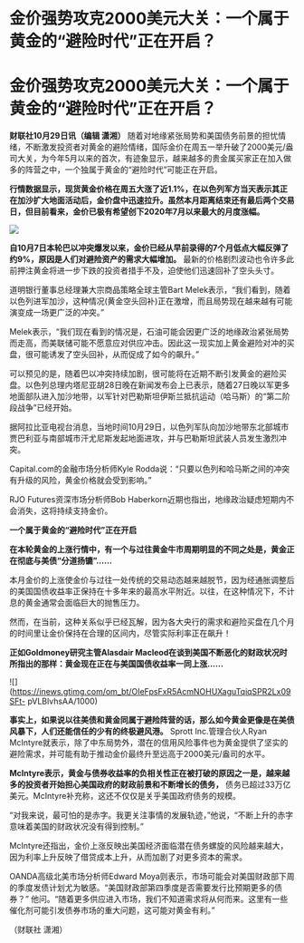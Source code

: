# 金价强势攻克2000美元大关：一个属于黄金的“避险时代”正在开启？

# 金价强势攻克2000美元大关：一个属于黄金的“避险时代”正在开启？

**财联社10月29日讯（编辑 潇湘）**
随着对地缘紧张局势和美国债务前景的担忧情绪，不断激发投资者对黄金的避险情绪，国际金价在周五一举升破了2000美元/盎司大关，为今年5月以来的首次，有迹象显示，越来越多的贵金属买家正在加入做多的阵营之中，一个独属于黄金的“避险时代”可能正在开启。

**行情数据显示，现货黄金价格在周五大涨了近1.1%，在以色列军方当天表示其正在加沙扩大地面活动后，金价盘中迅速拉升。虽然本月距离结束还有最后两个交易日，但目前看来，金价已极有希望创下2020年7月以来最大的月度涨幅。**

![](https://inews.gtimg.com/om_bt/O-DfRIuyWmLNvRyhijTnShV6x9HtndivgGLVSQ6ltYKn4AA/1000)

**自10月7日本轮巴以冲突爆发以来，金价已经从早前录得的7个月低点大幅反弹了约9%，原因是人们对避险资产的需求大幅增加。**
最新的价格剧烈波动也令许多此前押注黄金将进一步下跌的投资者措手不及，迫使他们迅速回补了空头头寸。

道明银行董事总经理兼大宗商品策略全球主管Bart
Melek表示，“我们看到，随着以色列进军加沙，这种情况(黄金空头回补)正在激增，而且局势现在越来越有可能演变成一场更广泛的冲突。”

Melek表示，“我们现在看到的情况是，石油可能会因更广泛的地缘政治紧张局势而走高，而美联储可能不愿意应对供应冲击。因此这一现实加上黄金避险对冲的买盘，很可能诱发了空头回补，从而促成了如今的飙升。”

可以预见的是，随着巴以冲突持续加剧，很可能将在近期不断引发黄金的避险买盘。以色列总理内塔尼亚胡28日晚在新闻发布会上已表示，随着27日晚以军更多地面部队进入加沙地带，以军针对巴勒斯坦伊斯兰抵抗运动（哈马斯）的“第二阶段战争”已经开始。

据阿拉比亚电视台消息，当地时间10月29日，以色列军队向加沙地带东北部城市贾巴利亚与南部城市汗尤尼斯发起地面进攻，并与巴勒斯坦武装人员发生激烈冲突。

Capital.com的金融市场分析师Kyle Rodda说：“只要以色列和哈马斯之间的冲突有升级的风险，黄金价格就会受到影响。”

RJO Futures资深市场分析师Bob Haberkorn近期也指出，地缘政治疑虑短期内不会消失，这将持续支持金价。

**一个属于黄金的“避险时代”正在开启**

**在本轮黄金的上涨行情中，有一个与过往黄金牛市周期明显的不同之处是，黄金正在彻底与美债“分道扬镳”……**

本月金价的上涨使金价与过往一处传统的交易动态越来越脱节，因为经通胀调整后的美国国债收益率正保持在十多年来的最高水平附近。以往，在这种情况下，不计息的黄金通常会面临巨大的抛售压力。

然而，在当前，这种关系似乎已经瓦解，因为各大央行的需求和避险买盘在几个月的时间里让金价保持在合理的区间内，尽管实际利率正在飙升！

**正如Goldmoney研究主管Alasdair
Macleod在谈到美国不断恶化的财政状况时所指出的那样：黄金现在正在与美国国债收益率一同上涨......**

![](https://inews.gtimg.com/om_bt/OIeFpsFxR5AcmNOHUXaguTqiqSPR2Lx09SFt-
pVLBlvhsAA/1000)

**事实上，如果说以往美债和黄金同属于避险阵营的话，那么如今黄金更像是在美债风暴下，人们还能信任的少有的终极避风港。** Sprott
Inc.管理合伙人Ryan
McIntyre就表示，除了中东局势外，潜在的信用风险事件也为黄金提供了坚实的避险需求，并可能有助于推动金价最终升至远高于2000美元/盎司的水平。

**McIntyre表示，黄金与债券收益率的负相关性正在被打破的原因之一是，越来越多的投资者开始担心美国政府的财政前景和不断增长的债务，**
债务已超过33万亿美元。McIntyre补充称，这还不仅仅是关乎美国政府债务的规模。

“对我来说，最可怕的是赤字。我更关注事情的发展轨迹，”他说，“不断上升的赤字意味着美国的财政状况没有得到控制。”

McIntyre还指出，金价上涨反映出美国经济面临潜在债务螺旋的风险越来越大，因为利率上升反映了借贷成本上升，从而加剧了对更多资本的需求。

OANDA高级北美市场分析师Edward
Moya则表示，市场可能会对美国财政部下周的季度发债计划尤为敏感。“美国财政部第四季度是否需要发行比预期更多的债券？”
他问。“随着更多供应进入市场，我们不知道需求将从何而来。这里有一些催化剂可能引发债券市场的重大问题，这可能对黄金有利。”

（财联社 潇湘）

